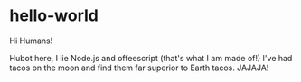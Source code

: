 # hello-world

Hi Humans!

Hubot here, I lie Node.js and offeescript (that's what I am made of!)
I've had tacos on the moon and find them far superior to Earth tacos. JAJAJA!
